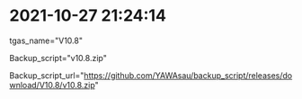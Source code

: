 # 2021-10-27 21:24:14

tgas_name="V10.8"

Backup_script="v10.8.zip"

Backup_script_url="https://github.com/YAWAsau/backup_script/releases/download/V10.8/v10.8.zip"
